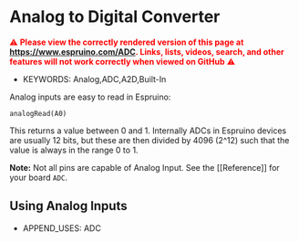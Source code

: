 <!--- Copyright (c) 2013 Gordon Williams, Pur3 Ltd. See the file LICENSE for copying permission. -->
Analog to Digital Converter
=======================

<span style="color:red">:warning: **Please view the correctly rendered version of this page at https://www.espruino.com/ADC. Links, lists, videos, search, and other features will not work correctly when viewed on GitHub** :warning:</span>

* KEYWORDS: Analog,ADC,A2D,Built-In

Analog inputs are easy to read in Espruino:

```analogRead(A0)```

This returns a value between 0 and 1. Internally ADCs in Espruino devices are usually 12 bits, but these are then divided by 4096 (2^12) such that the value is always in the range 0 to 1.

**Note:** Not all pins are capable of Analog Input. See the [[Reference]] for your board ```ADC```.

Using Analog Inputs
------------------------

* APPEND_USES: ADC
